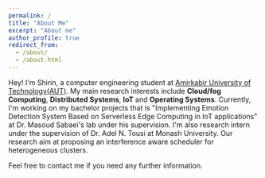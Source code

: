 ```yaml
---
permalink: /
title: "About Me"
excerpt: "About me"
author_profile: true
redirect_from: 
  - /about/
  - /about.html
---
```


Hey! I'm Shirin, a computer engineering student at [Amirkabir University of Technology(AUT)](https://aut.ac.ir/en).
My main research interests include **Cloud/fog Computing**, **Distributed Systems**, **IoT** and **Operating Systems**. Currently, I'm working on my bachelor projects that is "Implementing Emotion Detection System Based on Serverless Edge Computing in IoT applications" at Dr. Masoud Sabaei's lab under his supervision. I'm also research intern under the supervision of Dr. Adel N. Tousi at Monash University. Our research aim at proposing an interference aware scheduler for heterogeneous clusters.


Feel free to contact me if you need any further information.
